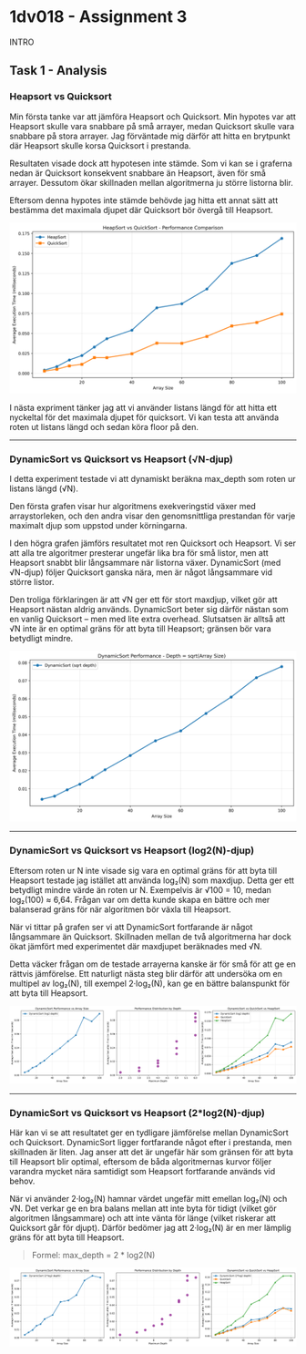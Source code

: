 # 1dv018 - Assignment 3

INTRO

## Task 1 - Analysis

### Heapsort vs Quicksort

Min första tanke var att jämföra Heapsort och Quicksort. Min hypotes var att Heapsort skulle vara snabbare på små arrayer, medan Quicksort skulle vara snabbare på stora arrayer. Jag förväntade mig därför att hitta en brytpunkt där Heapsort skulle korsa Quicksort i prestanda.

Resultaten visade dock att hypotesen inte stämde. Som vi kan se i graferna nedan är Quicksort konsekvent snabbare än Heapsort, även för små arrayer. Dessutom ökar skillnaden mellan algoritmerna ju större listorna blir.

Eftersom denna hypotes inte stämde behövde jag hitta ett annat sätt att bestämma det maximala djupet där Quicksort bör övergå till Heapsort.

![Heap vs Quick](./graphs/heapsort_vs_quicksort_small_arrays.png)

I nästa expriment tänker jag att vi använder listans längd för att hitta ett nyckeltal för det maximala djupet för quicksort. Vi kan testa att använda roten ut listans längd och sedan köra floor på den.

---

### DynamicSort vs Quicksort vs Heapsort (√N-djup)

I detta experiment testade vi att dynamiskt beräkna max_depth som roten ur listans längd (√N).

Den första grafen visar hur algoritmens exekveringstid växer med arraystorleken, och den andra visar den genomsnittliga prestandan för varje maximalt djup som uppstod under körningarna.

I den högra grafen jämförs resultatet mot ren Quicksort och Heapsort. Vi ser att alla tre algoritmer presterar ungefär lika bra för små listor, men att Heapsort snabbt blir långsammare när listorna växer. DynamicSort (med √N-djup) följer Quicksort ganska nära, men är något långsammare vid större listor.

Den troliga förklaringen är att √N ger ett för stort maxdjup, vilket gör att Heapsort nästan aldrig används. DynamicSort beter sig därför nästan som en vanlig Quicksort – men med lite extra overhead. Slutsatsen är alltså att √N inte är en optimal gräns för att byta till Heapsort; gränsen bör vara betydligt mindre.

![DynamicSort vs Quicksort vs Heapsort (√N-djup)](./graphs/dynamicsort_sqrt_depth.png)

---

### DynamicSort vs Quicksort vs Heapsort (log2(N)-djup)

Eftersom roten ur N inte visade sig vara en optimal gräns för att byta till Heapsort testade jag istället att använda log₂(N) som maxdjup. Detta ger ett betydligt mindre värde än roten ur N. Exempelvis är √100 = 10, medan log₂(100) ≈ 6,64. Frågan var om detta kunde skapa en bättre och mer balanserad gräns för när algoritmen bör växla till Heapsort.

När vi tittar på grafen ser vi att DynamicSort fortfarande är något långsammare än Quicksort. Skillnaden mellan de två algoritmerna har dock ökat jämfört med experimentet där maxdjupet beräknades med √N.

Detta väcker frågan om de testade arrayerna kanske är för små för att ge en rättvis jämförelse. Ett naturligt nästa steg blir därför att undersöka om en multipel av log₂(N), till exempel 2·log₂(N), kan ge en bättre balanspunkt för att byta till Heapsort.

![DynamicSort vs Quicksort vs Heapsort (log2(N)-djup)](./graphs/dynamicsort_log2_depth.png)

---

### DynamicSort vs Quicksort vs Heapsort (2*log2(N)-djup)

Här kan vi se att resultatet ger en tydligare jämförelse mellan DynamicSort och Quicksort. DynamicSort ligger fortfarande något efter i prestanda, men skillnaden är liten. Jag anser att det är ungefär här som gränsen för att byta till Heapsort blir optimal, eftersom de båda algoritmernas kurvor följer varandra mycket nära samtidigt som Heapsort fortfarande används vid behov.

När vi använder 2·log₂(N) hamnar värdet ungefär mitt emellan log₂(N) och √N. Det verkar ge en bra balans mellan att inte byta för tidigt (vilket gör algoritmen långsammare) och att inte vänta för länge (vilket riskerar att Quicksort går för djupt). Därför bedömer jag att 2·log₂(N) är en mer lämplig gräns för att byta till Heapsort.

> Formel: max_depth = 2 * log2(N)

![DynamicSort vs Quicksort vs Heapsort (2*log2(N)-djup)](./graphs/dynamicsort_2log2_depth.png)